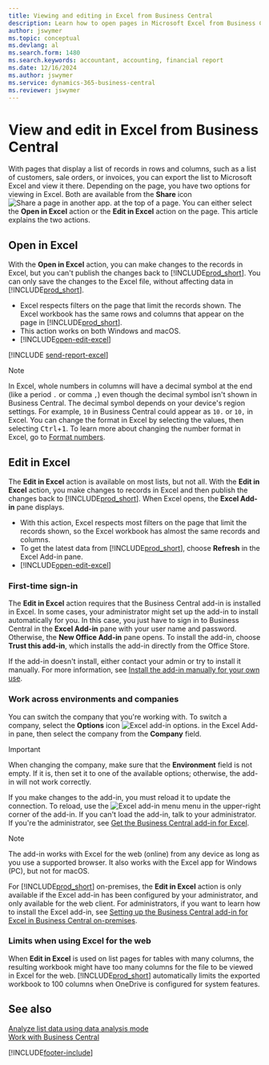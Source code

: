 ```yaml
---
title: Viewing and editing in Excel from Business Central
description: Learn how to open pages in Microsoft Excel from Business Central for better data analysis.
author: jswymer
ms.topic: conceptual
ms.devlang: al
ms.search.form: 1480
ms.search.keywords: accountant, accounting, financial report
ms.date: 12/16/2024
ms.author: jswymer
ms.service: dynamics-365-business-central
ms.reviewer: jswymer
---
```

# View and edit in Excel from Business Central

With pages that display a list of records in rows and columns, such as a list of customers, sale orders, or invoices, you can export the list to Microsoft Excel and view it there. Depending on the page, you have two options for viewing in Excel. Both are available from the **Share** icon ![Share a page in another app.](media/share-icon.png) at the top of a page. You can either select the **Open in Excel** action or the **Edit in Excel** action on the page. This article explains the two actions.

## Open in Excel

With the **Open in Excel** action, you can make changes to the records in Excel, but you can't publish the changes back to [!INCLUDE[prod_short](includes/prod_short.md)]. You can only save the changes to the Excel file, without affecting data in [!INCLUDE[prod_short](includes/prod_short.md)].

- Excel respects filters on the page that limit the records shown. The Excel workbook has the same rows and columns that appear on the page in [!INCLUDE[prod_short](includes/prod_short.md)].
- This action works on both Windows and macOS.
- [!INCLUDE[open-edit-excel](includes/open-and-edit-excel.md)]

<!-- 
> [!IMPORTANT]
> For [!INCLUDE[prod_short](includes/prod_short.md)] on-premises, the **Open in Excel** action is available by default. However, if you set up [!INCLUDE[prod_short](includes/prod_short.md)] on-premises for editing data in Excel, then the **Open in Excel** action is replaced by the **Edit in Excel** action.-->

[!INCLUDE [send-report-excel](includes/send-report-excel.md)] 

> [!NOTE]
> In Excel, whole numbers in columns will have a decimal symbol at the end (like a period `.` or comma `,`) even though the decimal symbol isn't shown in Business Central. The decimal symbol depends on your device's region settings. For example, `10` in Business Central could appear as `10.` or `10,` in Excel. You can change the format in Excel by selecting the values, then selecting <kbd>Ctrl</kbd>+<kbd>1</kbd>. To learn more about changing the number format in Excel, go to [Format numbers](https://support.microsoft.com/office/format-numbers-f27f865b-2dc5-4970-b289-5286be8b994a).

## Edit in Excel

The **Edit in Excel** action is available on most lists, but not all. With the **Edit in Excel** action, you make changes to records in Excel and then publish the changes back to [!INCLUDE[prod_short](includes/prod_short.md)]. When Excel opens, the **Excel Add-in** pane displays.

- With this action, Excel respects most filters on the page that limit the records shown, so the Excel workbook has almost the same records and columns.
- To get the latest data from [!INCLUDE[prod_short](includes/prod_short.md)], choose **Refresh** in the Excel Add-in pane.
- [!INCLUDE[open-edit-excel](includes/open-and-edit-excel.md)]

### First-time sign-in

The **Edit in Excel** action requires that the Business Central add-in is installed in Excel. In some cases, your administrator might set up the add-in to install automatically for you. In this case, you just have to sign in to Business Central in the **Excel Add-in** pane with your user name and password. Otherwise, the **New Office Add-in** pane opens. To install the add-in, choose **Trust this add-in**, which installs the add-in directly from the Office Store.

If the add-in doesn't install, either contact your admin or try to install it manually. For more information, see [Install the add-in manually for your own use](admin-deploy-excel-addin.md#install).

### Work across environments and companies

You can switch the company that you're working with. To switch a company, select the **Options** icon ![Excel add-in options.](media/cogwheel.png "Excel add-in options") in the Excel Add-in pane, then select the company from the **Company** field.  

> [!IMPORTANT]
> When changing the company, make sure that the **Environment** field is not empty. If it is, then set it to one of the available options; otherwise, the add-in will not work correctly.  

If you make changes to the add-in, you must reload it to update the connection. To reload, use the ![Excel add-in menu](media/excel-addin-menu.png "Excel add-in menu") menu in the upper-right corner of the add-in. If you can't load the add-in, talk to your administrator. If you're the administrator, see [Get the Business Central add-in for Excel](admin-deploy-excel-addin.md).

> [!NOTE]
> The add-in works with Excel for the web (online) from any device as long as you use a supported browser. It also works with the Excel app for Windows (PC), but not for macOS.
>
> For [!INCLUDE[prod_short](includes/prod_short.md)] on-premises, the **Edit in Excel** action is only available if the Excel add-in has been configured by your administrator, and only available for the web client. For administrators, if you want to learn how to install the Excel add-in, see [Setting up the Business Central add-in for Excel in Business Central on-premises](/dynamics365/business-central/dev-itpro/administration/configuring-excel-addin).

### Limits when using Excel for the web

When **Edit in Excel** is used on list pages for tables with many columns, the resulting workbook might have too many columns for the file to be viewed in Excel for the web. [!INCLUDE[prod_short](includes/prod_short.md)] automatically limits the exported workbook to 100 columns when OneDrive is configured for system features. 

<!--## See the differences between the options
<br><br>  

> [!Video https://go.microsoft.com/fwlink/?linkid=2086039]-->

## See also

[Analyze list data using data analysis mode](analysis-mode.md)   
[Work with Business Central](ui-work-product.md)  

[!INCLUDE[footer-include](includes/footer-banner.md)]